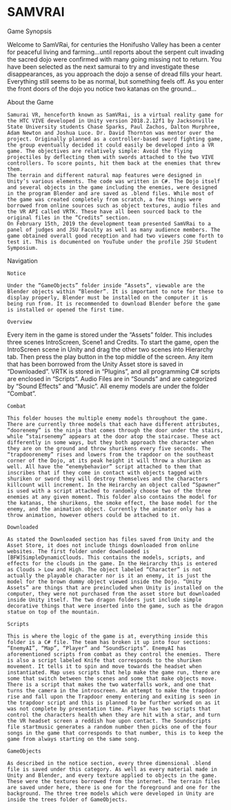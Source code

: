 # SAMVRAI
Game Synopsis


Welcome to SamVRai, for centuries the Honifusho Valley has been a center for peaceful living and farming…until reports about the serpent cult invading the sacred dojo were confirmed with many going missing not to return. You have been selected as the next samurai to try and investigate these disappearances, as you approach the dojo a sense of dread fills your heart. Everything still seems to be as normal, but something feels off. As you enter the front doors of the dojo you notice two katanas on the ground...


About the Game


	Samurai VR, henceforth known as SamVRai, is a virtual reality game for the HTC VIVE developed in Unity version 2018.2.12f1 by Jacksonville State University students Chase Sparks, Paul Zachos, Dalton Murphree, Adam Newton and Joshua Luce. Dr. David Thornton was mentor over the project. Originally planned as a controller-based sword fighting game, the group eventually decided it could easily be developed into a VR game. The objectives are relatively simple: Avoid the flying projectiles by deflecting them with swords attached to the two VIVE controllers. To score points, hit them back at the enemies that threw them.
	The terrain and different natural map features were designed in Unity’s various elements. The code was written in C#. The Dojo itself and several objects in the game including the enemies, were designed in the program Blender and are saved as .blend files. While most of the game was created completely from scratch, a few things were borrowed from online sources such as object textures, audio files and the VR API called VRTK. These have all been sourced back to the original files in the “Credits” section.
	On February 15th, 2019 the development team presented SamVRai to a panel of judges and JSU Faculty as well as many audience members. The game obtained overall good reception and had two viewers come forth to test it. This is documented on YouTube under the profile JSU Student Symposium.


Navigation


	Notice
	
	Under the “GameObjects” folder inside “Assets”, viewable are the Blender objects within “Blender”. It is important to note for these to display properly, Blender must be installed on the computer it is being run from. It is recommended to download Blender before the game is installed or opened the first time.
	
	Overview
	
Every item in the game is stored under the “Assets” folder. This includes three scenes IntroScreen, Scene1 and Credits. To start the game, open the IntroScreen scene in Unity and drag the other two scenes into Hierarchy tab. Then press the play button in the top middle of the screen. 
	Any item that has been borrowed from the Unity Asset store is saved in “Downloaded”. VRTK is stored in “Plugins”, and all programming C# scripts are enclosed in “Scripts”. Audio Files are in “Sounds” and are categorized by “Sound Effects” and “Music”. All enemy models are under the folder “Combat”.
	
	Combat
	
	This folder houses the multiple enemy models throughout the game. There are currently three models that each have different attributes, “doorenemy” is the ninja that comes through the door under the stairs, while “stairsenemy” appears at the door atop the staircase. These act differently in some ways, but they both approach the character when they are on the ground and throw shurikens every five seconds. The “trapdoorenemy” rises and lowers from the trapdoor on the southeast corner of the Dojo, at its peak height it will throw a shuriken as well. All have the “enemybehavior” script attached to them that inscribes that if they come in contact with objects tagged with shuriken or sword they will destroy themselves and the characters killcount will increment. In the Heirarchy an object called “Spawner” is used with a script attached to randomly choose two of the three enemies at any given moment. This folder also contains the model for the katanas, the shurikens, the smoke effect, the base model for the enemy, and the animation object. Currently the animator only has a throw animation, however others could be attached to it. 
	
	Downloaded
	
	As stated the Downloaded section has files saved from Unity and the Asset Store, it does not include things downloaded from online websites. The first folder under downloaded is [BFW]SimpleDynamicClouds. This contains the models, scripts, and effects for the clouds in the game. In the Heirarchy this is entered as Clouds > Low and High. The object labeled “Character” is not actually the playable character nor is it an enemy, it is just the model for the brown dummy object viewed inside the Dojo. “Unity Assets” are things that are preincluded when Unity is installed on the computer, they were not purchased from the asset store but downloaded inside Unity itself. The two dragon folders just include simple decorative things that were inserted into the game, such as the dragon statue on top of the mountain.
	
	Scripts
	
	This is where the logic of the game is at, everything inside this folder is a C# file. The team has broken it up into four sections: “EnemyAI”, “Map”, “Player” and “SoundScripts”. EnemyAI has aforementioned scripts from combat as they control the enemies. There is also a script labeled Knife that corresponds to the shuriken movement. It tells it to spin and move towards the headset when instantiated. Map uses scripts that help make the game run, there are some that switch between the scenes and some that make objects move. There is a script that makes the two waterfalls work, and one that turns the camera in the introscreen. An attempt to make the trapdoor rise and fall upon the Trapdoor enemy entering and exiting is seen in the trapdoor script and this is planned to be further worked on as it was not complete by presentation time. Player has two scripts that control the characters health when they are hit with a star, and turn the VR headset screen a reddish hue upon contact. The Soundscripts file startmusic generates a random number then picks one of the four songs in the game that corresponds to that number, this is to keep the game from always starting on the same song.
	
	GameObjects
	
	As described in the notice section, every three dimensional .blend file is saved under this category. As well as every material made in Unity and Blender, and every texture applied to objects in the game. These were the textures borrowed from the internet. The terrain files are saved under here, there is one for the foreground and one for the background. The three tree models which were developed in Unity are inside the trees folder of GameObjects.
